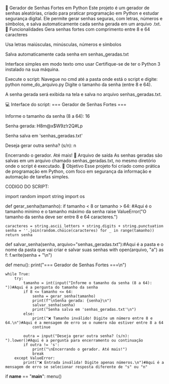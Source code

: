 🔐 Gerador de Senhas Fortes em Python
Este projeto é um gerador de senhas aleatórias, criado para praticar programação em Python e estudar segurança digital. Ele permite gerar senhas seguras, com letras, números e símbolos, e salva automaticamente cada senha gerada em um arquivo .txt.
📌 Funcionalidades
Gera senhas fortes com comprimento entre 8 e 64 caracteres

Usa letras maiúsculas, minúsculas, números e símbolos

Salva automaticamente cada senha em senhas_geradas.txt

Interface simples em modo texto
omo usar
Certifique-se de ter o Python 3 instalado na sua máquina.

Execute o script:
Navegue no cmd até a pasta onde está o script e digite:
python nome_do_arquivo.py
Digite o tamanho da senha (entre 8 e 64).

A senha gerada será exibida na tela e salva no arquivo senhas_geradas.txt.

💻 Interface do script:
=== Gerador de Senhas Fortes ===

Informe o tamanho da senha (8 a 64): 16

Senha gerada: H8m@x$W9z!r2Q#Lp

Senha salva em 'senhas_geradas.txt'

Deseja gerar outra senha? (s/n): n

Encerrando o gerador. Até mais!
📁 Arquivo de saída
As senhas geradas são salvas em um arquivo chamado senhas_geradas.txt, no mesmo diretório onde o script é executado.
🚀 Objetivo
Esse projeto foi criado como prática de programação em Python, com foco em segurança da informação e automação de tarefas simples.

CODIGO DO SCRIPT:

import random
import string
import os

def gerar_senha(tamanho):
    if tamanho < 8 or tamanho > 64: #Aqui é o tamanho minimo e o tamanho máximo da senha
        raise ValueError("O tamanho da senha deve ser entre 8 e 64 caracteres.")

    caracteres = string.ascii_letters + string.digits + string.punctuation
    senha = ''.join(random.choice(caracteres) for _ in range(tamanho))
    return senha

def salvar_senha(senha, arquivo="senhas_geradas.txt"):#Aqui é a pasta e o nome da pasta que vai criar e salvar suas senhas
    with open(arquivo, "a") as f:
        f.write(senha + "\n")

def menu():
    print("=== Gerador de Senhas Fortes ===\n")
    
    while True:
        try:
            tamanho = int(input("Informe o tamanho da senha (8 a 64): "))#Aqui é a pergunta do tamanho da senha
            if 8 <= tamanho <= 64:
                senha = gerar_senha(tamanho)
                print(f"\nSenha gerada: {senha}\n")
                salvar_senha(senha)
                print("Senha salva em 'senhas_geradas.txt'\n")
            else:
                print("❌ Tamanho inválido! Digite um número entre 8 e 64.\n")#Aqui é a mensagem de erro se o numero não estiver entre 8 a 64
                continue

            outra = input("Deseja gerar outra senha? (s/n): ").lower()#Aqui é a pergunta para encerramento ou continuação
            if outra != 's':
                print("\nEncerrando o gerador. Até mais!")
                break
        except ValueError:
            print("❌ Entrada inválida! Digite apenas números.\n")#Aqui é a mensagem de erro se selecionar resposta diferente de "s" ou "n"

if __name__ == "__main__":
    menu()




